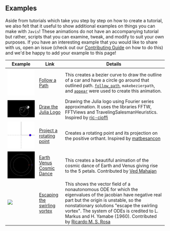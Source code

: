 ## Examples

Aside from tutorials which take you step by step on how to create a tutorial, we also felt that it useful to show additional examples on things you can make with `Javis`!
These animations do not have an accompanying tutorial but rather, scripts that you can examine, tweak, and modify to suit your own purposes.
If you have an interesting example that you would like to share with us, open an issue (check out our [Contributing Guide](contributing.md) on how to do this) and we'd be happy to add your example to this page!

| Example                            | Link                                                                                               | Details                                                                                                                                                                                                                    |
|------------------------------------|----------------------------------------------------------------------------------------------------------------------------------------------------------------------------------------|-----------------------------------------------------------------------------------------------------------------------------------------------------------------------------------------------------------------------------------------------------------------------------------------------------------------|
| ![](assets/follow_bezier_path.gif) | [Follow a Path](https://github.com/Wikunia/Javis.jl/blob/master/examples/follow_path.jl) | This creates a bezier curve to draw the outline of a car and have a circle go around that outlined path. [`follow_path`](@ref), `makebezierpath`, and [`appear`](@ref) were used to create this animation. |
| ![](assets/julia_logo_dft.gif) | [Draw the Julia Logo](https://github.com/Wikunia/Javis.jl/blob/master/examples/fourier.jl) | Drawing the Julia logo using Fourier series approximation. It uses the libraries FFTW, FFTViews and TravelingSalesmanHeuristics. Inspired by [ric-cioffi](https://github.com/ric-cioffi) |
| ![](assets/circle_projection.gif) | [Project a rotating point](https://github.com/Wikunia/Javis.jl/blob/master/examples/projection.jl) | Creates a rotating point and its projection on the positive orthant. Inspired by [matbesancon](https://github.com/matbesancon) |
| ![](assets/cosmic_dance.gif) | [Earth Venus Cosmic Dance](https://github.com/Wikunia/Javis.jl/blob/master/examples/cosmic_dance.jl) | This creates a beautiful animation of the cosmic dance of Earth and Venus giving rise to the 5 petals. Contributed by [Ved Mahajan](https://github.com/Ved-Mahajan)
| ![](assets/escaping_the_swirling_vortex.gif) | [Escaping the swirling vortex](https://github.com/Wikunia/Javis.jl/blob/master/examples/escaping_the_swirling_vortex.jl) | This shows the vector field of a nonautonomous ODE for which the eigenvalues of the jacobian have negative real part but the origin is unstable, so the nonstationary solutions "escape the swirling vortex". The system of ODEs is credited to L. Markus and H. Yamabe (1960). Contributed by [Ricardo M. S. Rosa](https://github.com/rmsrosa) |
